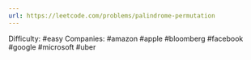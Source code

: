 ```yaml
---
url: https://leetcode.com/problems/palindrome-permutation
---
```


Difficulty: #easy
Companies: #amazon #apple #bloomberg #facebook #google #microsoft #uber